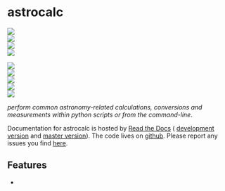 # astrocalc

<!-- INFO BADGES -->  

[![](https://img.shields.io/pypi/pyversions/astrocalc)](https://pypi.org/project/astrocalc/)  
[![](https://img.shields.io/pypi/v/astrocalc)](https://pypi.org/project/astrocalc/)  
[![](https://img.shields.io/github/license/thespacedoctor/astrocalc)](https://github.com/thespacedoctor/astrocalc)  
[![](https://img.shields.io/pypi/dm/astrocalc)](https://pypi.org/project/astrocalc/)  

<!-- STATUS BADGES -->  

[![](http://167.99.90.204:8080/buildStatus/icon?job=astrocalc%2Fmaster&subject=build%20master)](http://167.99.90.204:8080/blue/organizations/jenkins/astrocalc/activity?branch=master)  
[![](http://167.99.90.204:8080/buildStatus/icon?job=astrocalc%2Fdevelop&subject=build%20dev)](http://167.99.90.204:8080/blue/organizations/jenkins/astrocalc/activity?branch=develop)  
[![](https://cdn.jsdelivr.net/gh/thespacedoctor/astrocalc@master/coverage.svg)](https://raw.githack.com/thespacedoctor/astrocalc/master/htmlcov/index.html)  
[![](https://readthedocs.org/projects/astrocalc/badge/?version=master)](https://astrocalc.readthedocs.io/en/master/)  
[![](https://img.shields.io/github/issues/thespacedoctor/astrocalc/type:%20bug?label=bug%20issues)](https://github.com/thespacedoctor/astrocalc/issues?q=is%3Aissue+is%3Aopen+label%3A%22type%3A+bug%22+)  

*perform common astronomy-related calculations, conversions and measurements within python scripts or from the command-line*.

Documentation for astrocalc is hosted by [Read the Docs](https://astrocalc.readthedocs.io/en/master/) (
[development version](https://astrocalc.readthedocs.io/en/develop/) and [master version](https://astrocalc.readthedocs.io/en/master/)). The code lives on [github](https://github.com/thespacedoctor/astrocalc). Please report any issues you find [here](https://github.com/thespacedoctor/astrocalc/issues).

## Features

* 



